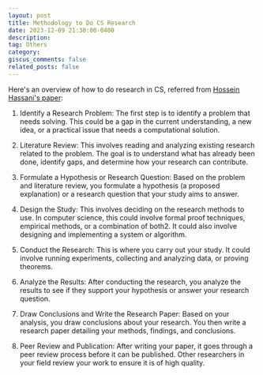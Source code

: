 ```yaml
---
layout: post
title: Methodology to Do CS Research
date: 2023-12-09 21:30:00-0400
description:  
tag: Others
category: 
giscus_comments: false
related_posts: false
---
```

Here's an overview of how to do research in CS, referred from [Hossein Hassani's paper](https://arxiv.org/pdf/1703.04080.pdf):
1. Identify a Research Problem: The first step is to identify a problem that needs solving. This could be a gap in the current understanding, a new idea, or a practical issue that needs a computational solution.

2. Literature Review: This involves reading and analyzing existing research related to the problem. The goal is to understand what has already been done, identify gaps, and determine how your research can contribute.

3. Formulate a Hypothesis or Research Question: Based on the problem and literature review, you formulate a hypothesis (a proposed explanation) or a research question that your study aims to answer.

4. Design the Study: This involves deciding on the research methods to use. In computer science, this could involve formal proof techniques, empirical methods, or a combination of both2. It could also involve designing and implementing a system or algorithm.

5. Conduct the Research: This is where you carry out your study. It could involve running experiments, collecting and analyzing data, or proving theorems.

6. Analyze the Results: After conducting the research, you analyze the results to see if they support your hypothesis or answer your research question.

7. Draw Conclusions and Write the Research Paper: Based on your analysis, you draw conclusions about your research. You then write a research paper detailing your methods, findings, and conclusions.

8. Peer Review and Publication: After writing your paper, it goes through a peer review process before it can be published. Other researchers in your field review your work to ensure it is of high quality.
